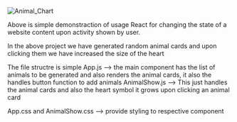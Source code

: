 ![Animal_Chart](https://user-images.githubusercontent.com/109414918/223479265-7ca09b37-16b0-40ce-811b-64aea9421a39.gif)


Above is simple demonstraction of usage React
 for changing the state of a website content upon activity shown by user.
 
 In the above project we have generated random animal cards and upon clicking them we have increased the size of the heart
 
 The file structre is simple
 App.js --> the main component has the list of animals to be generated and also renders the animal cards, it also the handles button function to add animals
 AnimalShow.js --> This just handles the animal cards and also the heart symbol it grows upon clicking an animal card
 
 App.css and AnimalShow.css --> provide styling to respective component
